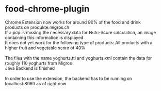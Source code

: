 # food-chrome-plugin
Chrome Extension now works for around 90% of the food and drink products on produkte.migros.ch <br/>
If a pdp is missing the necessary data for Nutri-Score calculation, an image containing this information is displayed <br/>
It does not yet work for the following type of products: All products with a higher fruit and vegetable score of 40% <br/> <br/>
The files with the name yoghurts.ttl and yoghurts.xml contain the data for roughly 110 yoghurts from Migros <br/>
Java Backend is finished <br/> <br/>
In order to use the extension, the backend has to be running on localhost:8080 as of right now
